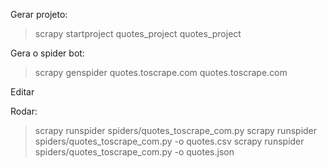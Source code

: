 Gerar projeto:
> scrapy startproject quotes_project quotes_project

Gera o spider bot:
> scrapy genspider quotes.toscrape.com quotes.toscrape.com

Editar 

Rodar:
> scrapy runspider spiders/quotes_toscrape_com.py
> scrapy runspider spiders/quotes_toscrape_com.py -o quotes.csv
> scrapy runspider spiders/quotes_toscrape_com.py -o quotes.json
